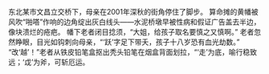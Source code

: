东北某市文昌立交桥下，母亲在2001年深秋的街角停住了脚步。
算命摊的黄幡被风吹“啪嗒”作响的边角绽出灰白线头——水泥桥墩早被性病和假证广告盖去半边，像块溃烂的疮疤。
幡下老者闭目捻须，“大姐，给孩子取名要慎之又慎啊。”
老者忽然睁眼，目光如钩刺向母亲，“‘跃’字足下带夭，孩子十八岁恐有血光劫数。” 
“改‘越’！”老者从铁皮铅笔盒抠出秃头铅笔在烟盒背面划拉，“‘走’为底，喻行稳致远；‘戉’为斧，可斩厄运。 